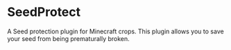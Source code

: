 # SeedProtect
A Seed protection plugin for Minecraft crops. This plugin allows you to save your seed from being prematurally broken.
